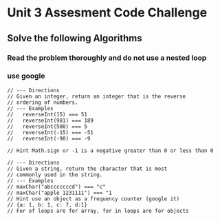 # Unit 3 Assesment Code Challenge

## Solve the following Algorithms
### Read the problem thoroughly and do not use a nested loop
### use google
```
// --- Directions
// Given an integer, return an integer that is the reverse
// ordering of numbers.
// --- Examples
//   reverseInt(15) === 51
//   reverseInt(981) === 189
//   reverseInt(500) === 5
//   reverseInt(-15) === -51
//   reverseInt(-90) === -9

// Hint Math.sign or -1 is a negative greater than 0 or less than 0
```

```
// --- Directions
// Given a string, return the character that is most
// commonly used in the string.
// --- Examples
// maxChar("abcccccccd") === "c"
// maxChar("apple 1231111") === "1
// Hint use an object as a frequency counter (google it)
// {a: 1, b: 1, c: 7, d:1}
// For of loops are for array, for in loops are for objects
```
